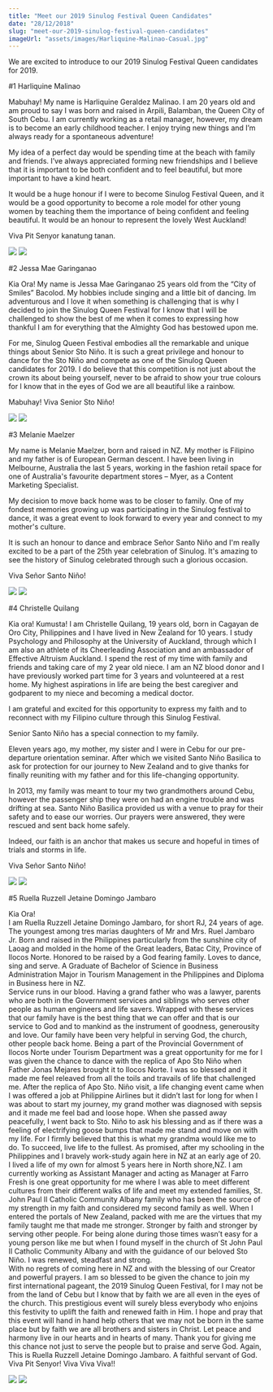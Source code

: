 ```yaml
---
title: "Meet our 2019 Sinulog Festival Queen Candidates"
date: "28/12/2018"
slug: "meet-our-2019-sinulog-festival-queen-candidates"
imageUrl: "assets/images/Harliquine-Malinao-Casual.jpg"
---
```


We are excited to introduce to our 2019 Sinulog Festival Queen candidates for 2019.

#1 Harliquine Malinao

Mabuhay! My name is Harliquine Geraldez Malinao. I am 20 years old and am proud to say I was born and raised in Arpili, Balamban, the Queen City of South Cebu. I am currently working as a retail manager, however, my dream is to become an early childhood teacher. I enjoy trying new things and I’m always ready for a spontaneous adventure!

My idea of a perfect day would be spending time at the beach with family and friends. I’ve always appreciated forming new friendships and I believe that it is important to be both confident and to feel beautiful, but more important to have a kind heart.

It would be a huge honour if I were to become Sinulog Festival Queen, and it would be a good opportunity to become a role model for other young women by teaching them the importance of being confident and feeling beautiful. It would be an honour to represent the lovely West Auckland!

Viva Pit Senyor kanatung tanan.

![](https://i0.wp.com/santonino-nz.org/wp-content/uploads/2018/10/Harliquine-Malinao-Casual.jpg?resize=500%2C750) ![](https://i0.wp.com/santonino-nz.org/wp-content/uploads/2018/10/Harliquine-Malinao-Gown.jpg?resize=500%2C749)

#2 Jessa Mae Garinganao

Kia Ora! My name is Jessa Mae Garinganao 25 years old from the “City of Smiles” Bacolod. My hobbies include singing and a little bit of dancing. Im adventurous and I love it when something is challenging that is why I decided to join the Sinulog Queen Festival for I know that I will be challenged to show the best of me when it comes to expressing how thankful I am for everything that the Almighty God has bestowed upon me.

For me, Sinulog Queen Festival embodies all the remarkable and unique things about Senior Sto Niño. It is such a great privilege and honour to dance for the Sto Niño and compete as one of the Sinulog Queen candidates for 2019. I do believe that this competition is not just about the crown its about being yourself, never to be afraid to show your true colours for I know that in the eyes of God we are all beautiful like a rainbow.

Mabuhay! Viva Senior Sto Niño!

![](https://i0.wp.com/santonino-nz.org/wp-content/uploads/2018/10/Jessa-Mae-Garinganao-Casual.jpg?resize=500%2C750) ![](https://i0.wp.com/santonino-nz.org/wp-content/uploads/2018/10/Jessa-Mae-Garinganao-Gown.jpg?resize=500%2C749)

#3 Melanie Maelzer

My name is Melanie Maelzer, born and raised in NZ. My mother is Filipino and my father is of European German descent. I have been living in Melbourne, Australia the last 5 years, working in the fashion retail space for one of Australia's favourite department stores – Myer, as a Content Marketing Specialist.

My decision to move back home was to be closer to family. One of my fondest memories growing up was participating in the Sinulog festival to dance, it was a great event to look forward to every year and connect to my mother's culture.

It is such an honour to dance and embrace Señor Santo Niño and I'm really excited to be a part of the 25th year celebration of Sinulog. It's amazing to see the history of Sinulog celebrated through such a glorious occasion.

Viva Señor Santo Niño!

![](https://i0.wp.com/santonino-nz.org/wp-content/uploads/2018/10/Melanie-Maelzer-Casual.jpg?resize=500%2C750) ![](https://i0.wp.com/santonino-nz.org/wp-content/uploads/2018/10/Melanie-Maelzer-Gown.jpg?resize=500%2C749)

#4 Christelle Quilang

Kia ora! Kumusta! I am Christelle Quilang, 19 years old, born in Cagayan de Oro City, Philippines and I have lived in New Zealand for 10 years. I study Psychology and Philosophy at the University of Auckland, through which I am also an athlete of its Cheerleading Association and an ambassador of Effective Altruism Auckland. I spend the rest of my time with family and friends and taking care of my 2 year old niece. I am an NZ blood donor and I have previously worked part time for 3 years and volunteered at a rest home. My highest aspirations in life are being the best caregiver and godparent to my niece and becoming a medical doctor.

I am grateful and excited for this opportunity to express my faith and to reconnect with my Filipino culture through this Sinulog Festival.

Senior Santo Niño has a special connection to my family.

Eleven years ago, my mother, my sister and I were in Cebu for our pre-departure orientation seminar. After which we visited Santo Niño Basilica to ask for protection for our journey to New Zealand and to give thanks for finally reuniting with my father and for this life-changing opportunity.

In 2013, my family was meant to tour my two grandmothers around Cebu, however the passenger ship they were on had an engine trouble and was drifting at sea. Santo Niño Basilica provided us with a venue to pray for their safety and to ease our worries. Our prayers were answered, they were rescued and sent back home safely.

Indeed, our faith is an anchor that makes us secure and hopeful in times of trials and storms in life.

Viva Señor Santo Niño!

![](https://i0.wp.com/santonino-nz.org/wp-content/uploads/2018/10/Christelle-Quilang-Casual.jpg?resize=500%2C750) ![](https://i0.wp.com/santonino-nz.org/wp-content/uploads/2018/10/Christelle-Quilang-Gown.jpg?resize=500%2C749)

#5 Ruella Ruzzell Jetaine Domingo Jambaro

Kia Ora!  
I am Ruella Ruzzell Jetaine Domingo Jambaro, for short RJ, 24 years of age. The youngest among tres marias daughters of Mr and Mrs. Ruel Jambaro Jr. Born and raised in the Philippines particularly from the sunshine city of Laoag and molded in the home of the Great leaders, Batac City, Province of Ilocos Norte. Honored to be raised by a God fearing family. Loves to dance, sing and serve. A Graduate of Bachelor of Science in Business Administration Major in Tourism Management in the Philippines and Diploma in Business here in NZ.  
Service runs in our blood. Having a grand father who was a lawyer, parents who are both in the Government services and siblings who serves other people as human engineers and life savers. Wrapped with these services that our family have is the best thing that we can offer and that is our service to God and to mankind as the instrument of goodness, generousity and love. Our family have been very helpful in serving God, the church, other people back home. Being a part of the Provincial Government of Ilocos Norte under Tourism Department was a great opportunity for me for I was given the chance to dance with the replica of Apo Sto Niño when Father Jonas Mejares brought it to Ilocos Norte. I was so blessed and it made me feel releaved from all the toils and travails of life that challenged me. After the replica of Apo Sto. Niño visit, a life changing event came when I was offered a job at Philippine Airlines but it didn’t last for long for when I was about to start my journey, my grand mother was diagnosed with sepsis and it made me feel bad and loose hope. When she passed away peacefully, I went back to Sto. Niño to ask his blessing and as if there was a feeling of electrifying goose bumps that made me stand and move on with my life. For I firmly believed that this is what my grandma would like me to do. To succeed, live life to the fullest. As promised, after my schooling in the Philippines and I bravely work-study again here in NZ at an early age of 20.  
I lived a life of my own for almost 5 years here in North shore,NZ. I am currently working as Assistant Manager and acting as Manager at Farro Fresh is one great opportunity for me where I was able to meet different cultures from their different walks of life and meet my extended families, St. John Paul II Catholic Community Albany family who has been the source of my strength in my faith and considered my second family as well. When I entered the portals of New Zealand, packed with me are the virtues that my family taught me that made me stronger. Stronger by faith and stronger by serving other people. For being alone during those times wasn’t easy for a young person like me but when I found myself in the church of St John Paul II Catholic Community Albany and with the guidance of our beloved Sto Niño. I was renewed, steadfast and strong.  
With no regrets of coming here in NZ and with the blessing of our Creator and powerful prayers. I am so blessed to be given the chance to join my first international pageant, the 2019 Sinulog Queen Festival, for I may not be from the land of Cebu but I know that by faith we are all even in the eyes of the church. This prestigious event will surely bless everybody who enjoins this festivity to uplift the faith and renewed faith in Him. I hope and pray that this event will hand in hand help others that we may not be born in the same place but by faith we are all brothers and sisters in Christ. Let peace and harmony live in our hearts and in hearts of many. Thank you for giving me this chance not just to serve the people but to praise and serve God. Again, This is Ruella Ruzzell Jetaine Domingo Jambaro. A faithful servant of God. Viva Pit Senyor! Viva Viva Viva!!

![](https://i0.wp.com/santonino-nz.org/wp-content/uploads/2018/10/Ruella-Ruzzell-Jetaine-Domingo-Jambaro-Casual.jpg?resize=500%2C750) ![](https://i0.wp.com/santonino-nz.org/wp-content/uploads/2018/10/Ruella-Ruzzell-Jetaine-Domingo-Jambaro-Gown.jpg?resize=500%2C749)
